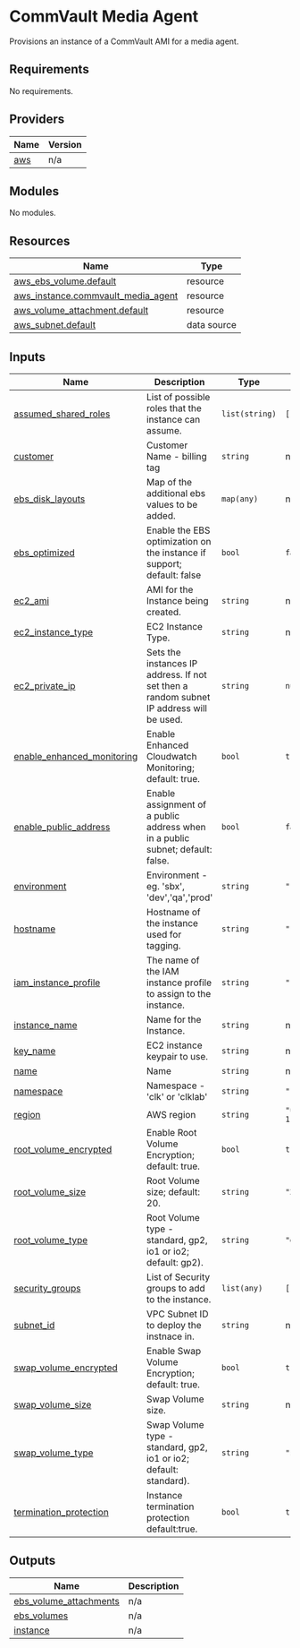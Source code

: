 # CommVault Media Agent 
Provisions an instance of a CommVault AMI for a media agent. 

<!-- BEGINNING OF PRE-COMMIT-TERRAFORM DOCS HOOK -->
## Requirements

No requirements.

## Providers

| Name | Version |
|------|---------|
| <a name="provider_aws"></a> [aws](#provider\_aws) | n/a |

## Modules

No modules.

## Resources

| Name | Type |
|------|------|
| [aws_ebs_volume.default](https://registry.terraform.io/providers/hashicorp/aws/latest/docs/resources/ebs_volume) | resource |
| [aws_instance.commvault_media_agent](https://registry.terraform.io/providers/hashicorp/aws/latest/docs/resources/instance) | resource |
| [aws_volume_attachment.default](https://registry.terraform.io/providers/hashicorp/aws/latest/docs/resources/volume_attachment) | resource |
| [aws_subnet.default](https://registry.terraform.io/providers/hashicorp/aws/latest/docs/data-sources/subnet) | data source |

## Inputs

| Name | Description | Type | Default | Required |
|------|-------------|------|---------|:--------:|
| <a name="input_assumed_shared_roles"></a> [assumed\_shared\_roles](#input\_assumed\_shared\_roles) | List of possible roles that the instance can assume. | `list(string)` | `[]` | no |
| <a name="input_customer"></a> [customer](#input\_customer) | Customer Name - billing tag | `string` | n/a | yes |
| <a name="input_ebs_disk_layouts"></a> [ebs\_disk\_layouts](#input\_ebs\_disk\_layouts) | Map of the additional ebs values to be added. | `map(any)` | n/a | yes |
| <a name="input_ebs_optimized"></a> [ebs\_optimized](#input\_ebs\_optimized) | Enable the EBS optimization on the instance if support; default: false | `bool` | `false` | no |
| <a name="input_ec2_ami"></a> [ec2\_ami](#input\_ec2\_ami) | AMI for the Instance being created. | `string` | n/a | yes |
| <a name="input_ec2_instance_type"></a> [ec2\_instance\_type](#input\_ec2\_instance\_type) | EC2 Instance Type. | `string` | n/a | yes |
| <a name="input_ec2_private_ip"></a> [ec2\_private\_ip](#input\_ec2\_private\_ip) | Sets the instances IP address. If not set then a random subnet IP address will be used. | `string` | `null` | no |
| <a name="input_enable_enhanced_monitoring"></a> [enable\_enhanced\_monitoring](#input\_enable\_enhanced\_monitoring) | Enable Enhanced Cloudwatch Monitoring; default: true. | `bool` | `true` | no |
| <a name="input_enable_public_address"></a> [enable\_public\_address](#input\_enable\_public\_address) | Enable assignment of a public address when in a public subnet; default: false. | `bool` | `false` | no |
| <a name="input_environment"></a> [environment](#input\_environment) | Environment - eg. 'sbx', 'dev','qa','prod' | `string` | `""` | no |
| <a name="input_hostname"></a> [hostname](#input\_hostname) | Hostname of the instance used for tagging. | `string` | `""` | no |
| <a name="input_iam_instance_profile"></a> [iam\_instance\_profile](#input\_iam\_instance\_profile) | The name of the IAM instance profile to assign to the instance. | `string` | `""` | no |
| <a name="input_instance_name"></a> [instance\_name](#input\_instance\_name) | Name for the Instance. | `string` | n/a | yes |
| <a name="input_key_name"></a> [key\_name](#input\_key\_name) | EC2 instance keypair to use. | `string` | n/a | yes |
| <a name="input_name"></a> [name](#input\_name) | Name | `string` | n/a | yes |
| <a name="input_namespace"></a> [namespace](#input\_namespace) | Namespace - 'clk' or 'clklab' | `string` | `""` | no |
| <a name="input_region"></a> [region](#input\_region) | AWS region | `string` | `"us-east-1"` | no |
| <a name="input_root_volume_encrypted"></a> [root\_volume\_encrypted](#input\_root\_volume\_encrypted) | Enable Root Volume Encryption; default: true. | `bool` | `true` | no |
| <a name="input_root_volume_size"></a> [root\_volume\_size](#input\_root\_volume\_size) | Root Volume size; default: 20. | `string` | `"20"` | no |
| <a name="input_root_volume_type"></a> [root\_volume\_type](#input\_root\_volume\_type) | Root Volume type - standard, gp2, io1 or io2; default: gp2). | `string` | `"gp2"` | no |
| <a name="input_security_groups"></a> [security\_groups](#input\_security\_groups) | List of Security groups to add to the instance. | `list(any)` | `[]` | no |
| <a name="input_subnet_id"></a> [subnet\_id](#input\_subnet\_id) | VPC Subnet ID to deploy the instnace in. | `string` | n/a | yes |
| <a name="input_swap_volume_encrypted"></a> [swap\_volume\_encrypted](#input\_swap\_volume\_encrypted) | Enable Swap Volume Encryption; default: true. | `bool` | `true` | no |
| <a name="input_swap_volume_size"></a> [swap\_volume\_size](#input\_swap\_volume\_size) | Swap Volume size. | `string` | n/a | yes |
| <a name="input_swap_volume_type"></a> [swap\_volume\_type](#input\_swap\_volume\_type) | Swap Volume type - standard, gp2, io1 or io2; default: standard). | `string` | `"standard"` | no |
| <a name="input_termination_protection"></a> [termination\_protection](#input\_termination\_protection) | Instance termination protection default:true. | `bool` | `true` | no |

## Outputs

| Name | Description |
|------|-------------|
| <a name="output_ebs_volume_attachments"></a> [ebs\_volume\_attachments](#output\_ebs\_volume\_attachments) | n/a |
| <a name="output_ebs_volumes"></a> [ebs\_volumes](#output\_ebs\_volumes) | n/a |
| <a name="output_instance"></a> [instance](#output\_instance) | n/a |
<!-- END OF PRE-COMMIT-TERRAFORM DOCS HOOK -->